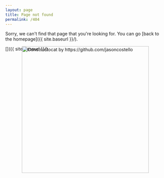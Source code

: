 ```yaml
---
layout: page
title: Page not found
permalink: /404
---
```


Sorry, we can't find that page that you're looking for. You can go [back to the homepage]({{ site.baseurl }}/).

[<img src="{{ site.baseurl }}/images/404.jpg" alt="Constructocat by https://github.com/jasoncostello" style="width: 400px; transform: translateX(-50%); left: 50%; position:absolute;"/>]({{ site.baseurl }}/)
